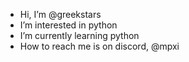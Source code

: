 -  Hi, I’m @greekstars
-  I’m interested in python
-  I’m currently learning python
-  How to reach me is on discord, @mpxi

